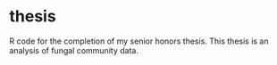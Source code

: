 # thesis
R code for the completion of my senior honors thesis. This thesis is an analysis of fungal community data.

